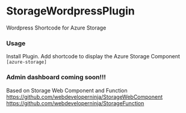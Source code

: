 # StorageWordpressPlugin
Wordpress Shortcode for Azure Storage
### Usage

Install Plugin.
Add shortcode to display the Azure Storage Component
`[azure-storage]`

### Admin dashboard coming soon!!!

Based on Storage Web Component and Function 
<br/>
https://github.com/webdeveloperninja/StorageWebComponent
<br/>
https://github.com/webdeveloperninja/StorageFunction
